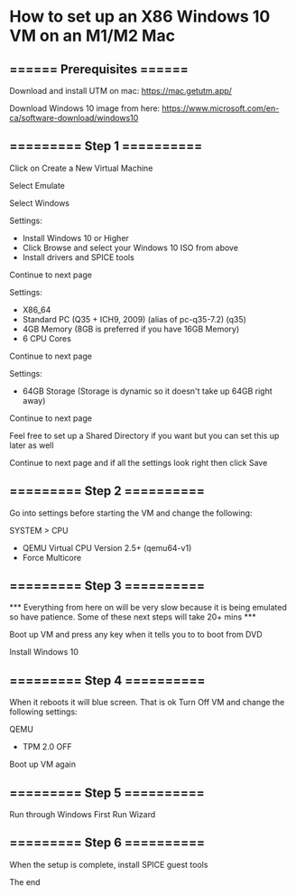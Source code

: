 
# How to set up an X86 Windows 10 VM on an M1/M2 Mac


## ====== Prerequisites ====== 

Download and install UTM on mac:
https://mac.getutm.app/

Download Windows 10 image from here: 
https://www.microsoft.com/en-ca/software-download/windows10


## ========= Step 1 ==========

Click on Create a New Virtual Machine

Select Emulate

Select Windows

Settings:
- Install Windows 10 or Higher
- Click Browse and select your Windows 10 ISO from above
- Install drivers and SPICE tools

Continue to next page

Settings:
- X86_64
- Standard PC (Q35 + ICH9, 2009) (alias of pc-q35-7.2) (q35)
- 4GB Memory (8GB is preferred if you have 16GB Memory)
- 6 CPU Cores

Continue to next page

Settings:
- 64GB Storage (Storage is dynamic so it doesn't take up 64GB right away)

Continue to next page

Feel free to set up a Shared Directory if you want but you can set this up later as well

Continue to next page and if all the settings look right then click Save


## ========= Step 2 ==========

Go into settings before starting the VM and change the following:

SYSTEM > CPU
- QEMU Virtual CPU Version 2.5+ (qemu64-v1)
- Force Multicore


## ========= Step 3 ==========

*** Everything from here on will be very slow because it is being emulated so have patience. Some of these next steps will take 20+ mins ***

Boot up VM and press any key when it tells you to to boot from DVD

Install Windows 10


## ========= Step 4 ==========

When it reboots it will blue screen. That is ok Turn Off VM and change the following settings:

QEMU
- TPM 2.0 OFF

Boot up VM again


## ========= Step 5 ==========

Run through Windows First Run Wizard


## ========= Step 6 ==========

When the setup is complete, install SPICE guest tools

The end
